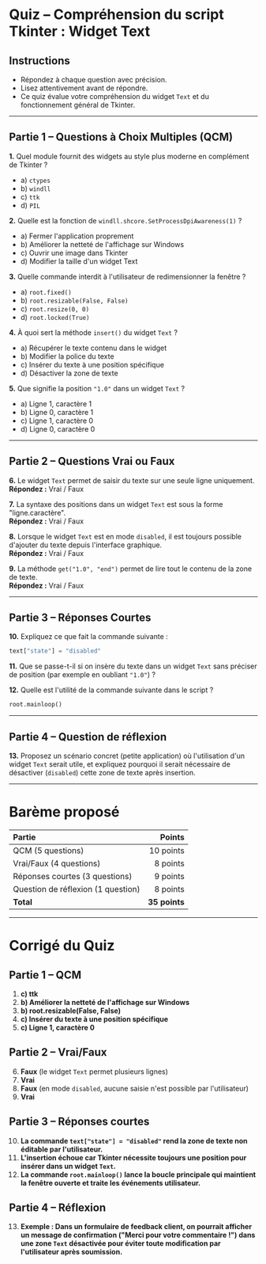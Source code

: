 # **Quiz – Compréhension du script Tkinter : Widget Text**

## Instructions
- Répondez à chaque question avec précision.
- Lisez attentivement avant de répondre.
- Ce quiz évalue votre compréhension du widget `Text` et du fonctionnement général de Tkinter.

---

## **Partie 1 – Questions à Choix Multiples (QCM)**

**1.** Quel module fournit des widgets au style plus moderne en complément de Tkinter ?
- a) `ctypes`
- b) `windll`
- c) `ttk`
- d) `PIL`

**2.** Quelle est la fonction de `windll.shcore.SetProcessDpiAwareness(1)` ?
- a) Fermer l'application proprement
- b) Améliorer la netteté de l'affichage sur Windows
- c) Ouvrir une image dans Tkinter
- d) Modifier la taille d'un widget Text

**3.** Quelle commande interdit à l'utilisateur de redimensionner la fenêtre ?
- a) `root.fixed()`
- b) `root.resizable(False, False)`
- c) `root.resize(0, 0)`
- d) `root.locked(True)`

**4.** À quoi sert la méthode `insert()` du widget `Text` ?
- a) Récupérer le texte contenu dans le widget
- b) Modifier la police du texte
- c) Insérer du texte à une position spécifique
- d) Désactiver la zone de texte

**5.** Que signifie la position `"1.0"` dans un widget `Text` ?
- a) Ligne 1, caractère 1
- b) Ligne 0, caractère 1
- c) Ligne 1, caractère 0
- d) Ligne 0, caractère 0

---

## **Partie 2 – Questions Vrai ou Faux**

**6.** Le widget `Text` permet de saisir du texte sur une seule ligne uniquement.  
**Répondez :** Vrai / Faux

**7.** La syntaxe des positions dans un widget `Text` est sous la forme "ligne.caractère".  
**Répondez :** Vrai / Faux

**8.** Lorsque le widget `Text` est en mode `disabled`, il est toujours possible d'ajouter du texte depuis l'interface graphique.  
**Répondez :** Vrai / Faux

**9.** La méthode `get("1.0", "end")` permet de lire tout le contenu de la zone de texte.  
**Répondez :** Vrai / Faux

---

## **Partie 3 – Réponses Courtes**

**10.** Expliquez ce que fait la commande suivante :
```python
text["state"] = "disabled"
```

**11.** Que se passe-t-il si on insère du texte dans un widget `Text` sans préciser de position (par exemple en oubliant `"1.0"`) ?

**12.** Quelle est l'utilité de la commande suivante dans le script ?
```python
root.mainloop()
```

---

## **Partie 4 – Question de réflexion**

**13.** Proposez un scénario concret (petite application) où l'utilisation d'un widget `Text` serait utile, et expliquez pourquoi il serait nécessaire de désactiver (`disabled`) cette zone de texte après insertion.

---

# **Barème proposé**

| Partie | Points |
|:------|------:|
| QCM (5 questions) | 10 points |
| Vrai/Faux (4 questions) | 8 points |
| Réponses courtes (3 questions) | 9 points |
| Question de réflexion (1 question) | 8 points |
| **Total** | **35 points** |

---

#  **Corrigé du Quiz**

## Partie 1 – QCM
1. **c) ttk**  
2. **b) Améliorer la netteté de l'affichage sur Windows**  
3. **b) root.resizable(False, False)**  
4. **c) Insérer du texte à une position spécifique**  
5. **c) Ligne 1, caractère 0**

## Partie 2 – Vrai/Faux
6. **Faux** (le widget `Text` permet plusieurs lignes)  
7. **Vrai**  
8. **Faux** (en mode `disabled`, aucune saisie n'est possible par l'utilisateur)  
9. **Vrai**

## Partie 3 – Réponses courtes
10. **La commande `text["state"] = "disabled"` rend la zone de texte non éditable par l'utilisateur.**  
11. **L'insertion échoue car Tkinter nécessite toujours une position pour insérer dans un widget `Text`.**  
12. **La commande `root.mainloop()` lance la boucle principale qui maintient la fenêtre ouverte et traite les événements utilisateur.**

## Partie 4 – Réflexion
13. **Exemple : Dans un formulaire de feedback client, on pourrait afficher un message de confirmation ("Merci pour votre commentaire !") dans une zone `Text` désactivée pour éviter toute modification par l'utilisateur après soumission.**

